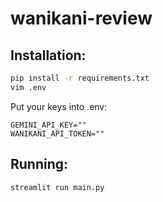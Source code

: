 # wanikani-review

## Installation:
```bash
pip install -r requirements.txt
vim .env
```

Put your keys into .env:
```
GEMINI_API_KEY=""
WANIKANI_API_TOKEN=""
```

## Running:
```bash
streamlit run main.py
```
